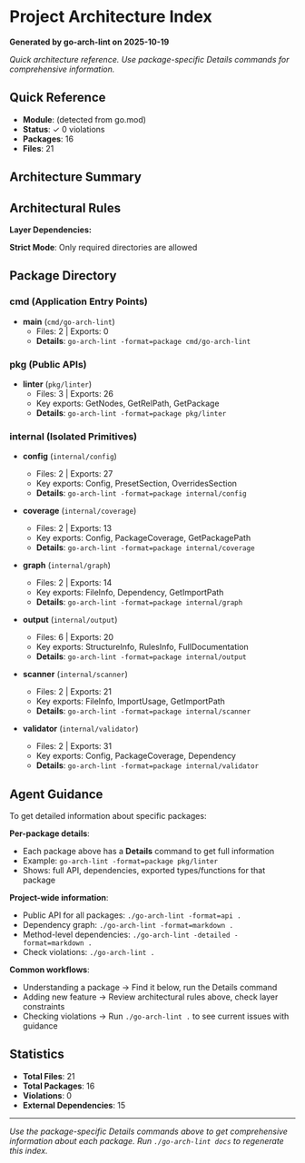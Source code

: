 # Project Architecture Index

**Generated by go-arch-lint on 2025-10-19**

*Quick architecture reference. Use package-specific Details commands for comprehensive information.*

## Quick Reference

- **Module**: (detected from go.mod)
- **Status**: ✓ 0 violations
- **Packages**: 16
- **Files**: 21

## Architecture Summary

## Architectural Rules

**Layer Dependencies:**


**Strict Mode**: Only required directories are allowed

## Package Directory

### cmd (Application Entry Points)

- **main** (`cmd/go-arch-lint`)
  - Files: 2 | Exports: 0
  - **Details**: `go-arch-lint -format=package cmd/go-arch-lint`


### pkg (Public APIs)

- **linter** (`pkg/linter`)
  - Files: 3 | Exports: 26
  - Key exports: GetNodes, GetRelPath, GetPackage
  - **Details**: `go-arch-lint -format=package pkg/linter`


### internal (Isolated Primitives)

- **config** (`internal/config`)
  - Files: 2 | Exports: 27
  - Key exports: Config, PresetSection, OverridesSection
  - **Details**: `go-arch-lint -format=package internal/config`

- **coverage** (`internal/coverage`)
  - Files: 2 | Exports: 13
  - Key exports: Config, PackageCoverage, GetPackagePath
  - **Details**: `go-arch-lint -format=package internal/coverage`

- **graph** (`internal/graph`)
  - Files: 2 | Exports: 14
  - Key exports: FileInfo, Dependency, GetImportPath
  - **Details**: `go-arch-lint -format=package internal/graph`

- **output** (`internal/output`)
  - Files: 6 | Exports: 20
  - Key exports: StructureInfo, RulesInfo, FullDocumentation
  - **Details**: `go-arch-lint -format=package internal/output`

- **scanner** (`internal/scanner`)
  - Files: 2 | Exports: 21
  - Key exports: FileInfo, ImportUsage, GetImportPath
  - **Details**: `go-arch-lint -format=package internal/scanner`

- **validator** (`internal/validator`)
  - Files: 2 | Exports: 31
  - Key exports: Config, PackageCoverage, Dependency
  - **Details**: `go-arch-lint -format=package internal/validator`


## Agent Guidance

To get detailed information about specific packages:

**Per-package details**:
- Each package above has a **Details** command to get full information
- Example: `go-arch-lint -format=package pkg/linter`
- Shows: full API, dependencies, exported types/functions for that package

**Project-wide information**:
- Public API for all packages: `./go-arch-lint -format=api .`
- Dependency graph: `./go-arch-lint -format=markdown .`
- Method-level dependencies: `./go-arch-lint -detailed -format=markdown .`
- Check violations: `./go-arch-lint .`

**Common workflows**:
- Understanding a package → Find it below, run the Details command
- Adding new feature → Review architectural rules above, check layer constraints
- Checking violations → Run `./go-arch-lint .` to see current issues with guidance

## Statistics

- **Total Files**: 21
- **Total Packages**: 16
- **Violations**: 0
- **External Dependencies**: 15

---

*Use the package-specific Details commands above to get comprehensive information about each package.*
*Run `./go-arch-lint docs` to regenerate this index.*
